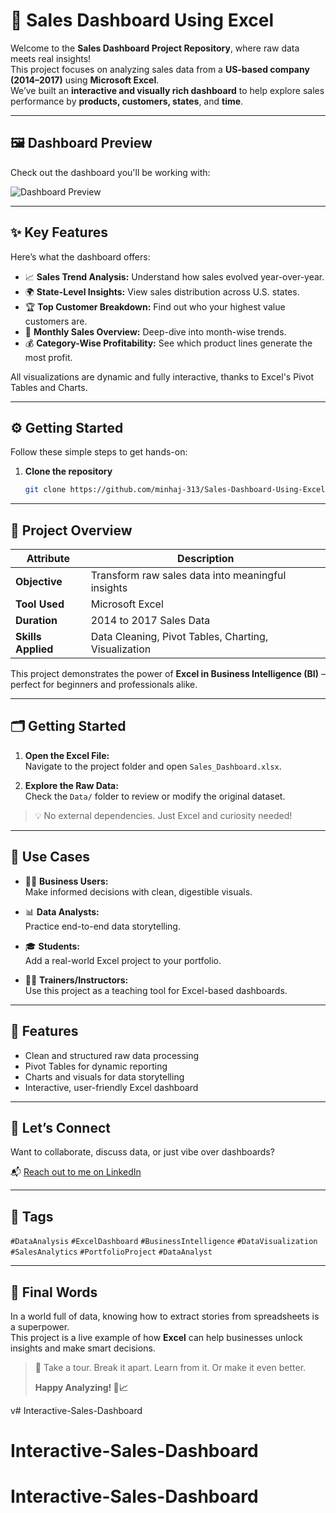 # 🚀 Sales Dashboard Using Excel

Welcome to the **Sales Dashboard Project Repository**, where raw data meets real insights!  
This project focuses on analyzing sales data from a **US-based company (2014–2017)** using **Microsoft Excel**.  
We’ve built an **interactive and visually rich dashboard** to help explore sales performance by **products, customers, states**, and **time**.

---

## 🖼️ Dashboard Preview

Check out the dashboard you'll be working with:

![Dashboard Preview](file:///C:/Users/Anurag%20Singh/Desktop/Dashboard.png)

---

## ✨ Key Features

Here’s what the dashboard offers:

- 📈 **Sales Trend Analysis:** Understand how sales evolved year-over-year.
- 🌍 **State-Level Insights:** View sales distribution across U.S. states.
- 🏆 **Top Customer Breakdown:** Find out who your highest value customers are.
- 📅 **Monthly Sales Overview:** Deep-dive into month-wise trends.
- 💰 **Category-Wise Profitability:** See which product lines generate the most profit.

All visualizations are dynamic and fully interactive, thanks to Excel's Pivot Tables and Charts.

---

## ⚙️ Getting Started

Follow these simple steps to get hands-on:

1. **Clone the repository**  
   ```bash
   git clone https://github.com/minhaj-313/Sales-Dashboard-Using-Excel---Data-Analyst-Project.git

---

## 🧠 Project Overview

| Attribute       | Description                                               |
|----------------|-----------------------------------------------------------|
| **Objective**   | Transform raw sales data into meaningful insights         |
| **Tool Used**   | Microsoft Excel                                           |
| **Duration**    | 2014 to 2017 Sales Data                                   |
| **Skills Applied** | Data Cleaning, Pivot Tables, Charting, Visualization |

This project demonstrates the power of **Excel in Business Intelligence (BI)** – perfect for beginners and professionals alike.

---

## 🗂️ Getting Started

1. **Open the Excel File:**  
   Navigate to the project folder and open `Sales_Dashboard.xlsx`.

2. **Explore the Raw Data:**  
   Check the `Data/` folder to review or modify the original dataset.

> 💡 No external dependencies. Just Excel and curiosity needed!

---

## 💼 Use Cases

- 👨‍💼 **Business Users:**  
  Make informed decisions with clean, digestible visuals.

- 📊 **Data Analysts:**  
  Practice end-to-end data storytelling.

- 🎓 **Students:**  
  Add a real-world Excel project to your portfolio.

- 🧑‍🏫 **Trainers/Instructors:**  
  Use this project as a teaching tool for Excel-based dashboards.

---

## 📌 Features

- Clean and structured raw data processing  
- Pivot Tables for dynamic reporting  
- Charts and visuals for data storytelling  
- Interactive, user-friendly Excel dashboard

---

## 🤝 Let’s Connect

Want to collaborate, discuss data, or just vibe over dashboards?

📬 [Reach out to me on LinkedIn](https://www.linkedin.com/in/curious-anurag/)

---

## 🔖 Tags

`#DataAnalysis` `#ExcelDashboard` `#BusinessIntelligence` `#DataVisualization` `#SalesAnalytics` `#PortfolioProject` `#DataAnalyst`

---

## 🌟 Final Words

In a world full of data, knowing how to extract stories from spreadsheets is a superpower.  
This project is a live example of how **Excel** can help businesses unlock insights and make smart decisions.

> 🎯 Take a tour. Break it apart. Learn from it. Or make it even better.  
>  
> **Happy Analyzing! 🚀📈**

v# Interactive-Sales-Dashboard
# Interactive-Sales-Dashboard
# Interactive-Sales-Dashboard
